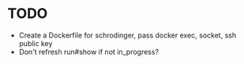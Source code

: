 # TODO

- Create a Dockerfile for schrodinger, pass docker exec, socket, ssh public key
- Don't refresh run#show if not in_progress?
